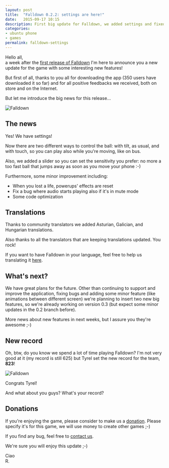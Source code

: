 ```yaml
---
layout: post
title:  "Falldown 0.2.2: settings are here!"
date:   2015-09-17 10:15
description: First big update for Falldown, we added settings and fixed some bugs, plus more translations
categories:
- ubuntu phone
- games
permalink: falldown-settings
---
```


Hello all, <br/>
a week after the [first release of Falldown][first] I'm here to announce you a
new update for the game with some interesting new features!

But first of all, thanks to you all for downloading the app (350 users have
downloaded it so far) and for all positive feedbacks we received, both on store
and on the Internet.

But let me introduce the big news for this release...

![Falldown][img0]

## The news

Yes! We have settings!

Now there are two different ways to control the ball: with tilt, as usual, and
with touch, so you can play also while you're moving, like on bus.

Also, we added a slider so you can set the sensitivity you prefer: no more a too
fast ball that jumps away as soon as you move your phone :-)

Furthermore, some minor improvement including:
  - When you lost a life, powerups' effects are reset
  - Fix a bug where audio starts playing also if it's in mute mode
  - Some code optimization

## Translations

Thanks to community translators we added Asturian, Galician, and Hungarian
translations.

Also thanks to all the translators that are keeping translations updated. You
rock!

If you want to have Falldown in your language, feel free to help us translating
it [here][translations].

## What's next?

We have great plans for the future. Other than continuing to support and improve
the application, fixing bugs and adding some minor feature (like animations
between different screen) we're planning to insert two new big features, so
we're already working on version 0.3 (but expect some minor updates in the 0.2
branch before).

More news about new features in next weeks, but I assure you they're awesome ;-)

## New record

Oh, btw, do you know we spend a lot of time playing Falldown? I'm not very good
at it (my record is still 625) but Tyrel set the new record for the team,
**823**!

![Falldown][img1]

Congrats Tyrel!

And what about you guys? What's your record?

## Donations

If you're enjoying the game, please consider to make us a [donation][donation].
Please specify it's for this game, we will use money to create other games ;-)

If you find any bug, feel free to [contact us][bug].

We're sure you will enjoy this update ;-)

Ciao<br/>
R.

[img0]: http://img.rpadovani.com/posts/falldown-settings.png
[img1]: http://img.rpadovani.com/posts/falldown-record.jpg
[first]: http://rpadovani.com/falldown-010/
[translations]: https://translations.launchpad.net/falldown
[bug]: https://bugs.launchpad.net/falldown/+filebug
[donation]: http://rpadovani.com/donations/
